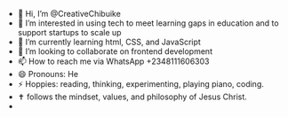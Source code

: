 - 👋 Hi, I’m @CreativeChibuike
- 👀 I’m interested in using tech to meet learning gaps in education and to support startups to scale up
- 🌱 I’m currently learning html, CSS, and JavaScript 
- 💞️ I’m looking to collaborate on frontend development 
- 📫 How to reach me via WhatsApp +2348111606303
- 😄 Pronouns: He
- ⚡ Hoppies: reading, thinking, experimenting, playing piano, coding.
- ✝️ follows the mindset, values, and philosophy of Jesus Christ.
- 
<!---
CreativeChibuike/CreativeChibuike is a ✨ special ✨ repository because its `README.md` (this file) appears on your GitHub profile.
You can click the Preview link to take a look at your changes.
--->
